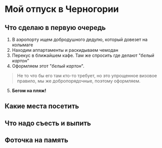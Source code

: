# Мой отпуск в **Черногории**

## Что сделаю в первую очередь
1. В аэропорту ищем добродушного дедулю, который довезет на колымаге
2. Находим аппартаменты и раскидываем чемодан
3. Перекус в ближайшем кафе. Там же спросить где делают "*белый картон*"
4. Оформляем этот "*белый картон*". 
> Не то что бы его там кто-то требует, но это упрощенное визовое правило, мы же добропорядочные, поэтому оформляем.
5. **Бегом на пляж!**

## Какие места посетить

## Что надо съесть и выпить

## Фоточка на память
